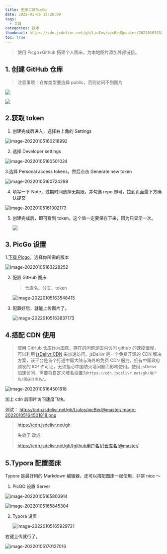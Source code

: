 ```yaml
---
title: 图床工具PicGo
date: 2022-01-05 15:26:09
tags:
  - 工具
categories: 技术
thumbnail: https://cdn.jsdelivr.net/gh/LiuIos/picBed@master/20220105152934.png
toc: true
---
```


> 使用 Picgo+Github 搭建个人图床，为本地图片添加外部链接。

## 1. 创建 GitHub 仓库

> 注意事项：仓库类型要选择 public，否则访问不到图片

![](https://cdn.jsdelivr.net/gh/LiuIos/picBed@master/20220105155417.png)

![](https://cdn.jsdelivr.net/gh/LiuIos/picBed@master/20220105155800.png)

## 2.获取 token

1. 创建完成后进入，选择右上角的 Settings

![image-20220105160218992](https://cdn.jsdelivr.net/gh/LiuIos/picBed@master/image-20220105160218992.png)

2. 选择 Developer settings

![image-20220105160501024](https://cdn.jsdelivr.net/gh/LiuIos/picBed@master/image-20220105160501024.png)

3.选择 Personal access tokens，然后点击 Generate new token

![image-20220105160724298](https://cdn.jsdelivr.net/gh/LiuIos/picBed@master/image-20220105160724298.png)

4. 填写一下 Note，过期时间选择无期限，并勾选 repo 即可，拉到页面最下方确认提交

![image-20220105161002173](https://cdn.jsdelivr.net/gh/LiuIos/picBed@master/image-20220105161002173.png)

5. 创建完成后，即可看到 token。这个值一定要保存下来，因为只显示一次。

   ![](https://cdn.jsdelivr.net/gh/LiuIos/picBed@master/20220105161311.png)

## 3. PicGo 设置

1.[下载 Picgo](https://molunerfinn.com/PicGo/)，选择你所需的版本

![image-20220105163228252](https://cdn.jsdelivr.net/gh/LiuIos/picBed@master/image-20220105163228252.png)

2. 配置 GitHub 图床

   > 仓库名、分支、token

   ![image-20220105163548415](https://cdn.jsdelivr.net/gh/LiuIos/picBed@master/image-20220105163548415.png)

3. 配置好后，就能上传图片了。

   ![image-20220105163837173](https://cdn.jsdelivr.net/gh/LiuIos/picBed@master/image-20220105163837173.png)

## 4.搭配 CDN 使用

> 使用 GitHub 仓库作为图床，存在的问题是国内访问 github 的速度很慢，可以利用 [jsDelivr CDN](https://www.jsdelivr.com/?docs=gh) 来加速访问。jsDelivr 是一个免费开源的 CDN 解决方案，该平台是首个打通中国大陆与海外的免费 CDN 服务，拥有中国政府颁发的 ICP 许可证，无须担心中国防火墙问题而影响使用。使用 jsDelivr 加速访问，需要将自定义域名设置为`https://cdn.jsdelivr.net/gh/用户名/图床仓库名/`。

![image-20220105164501818](https://cdn.jsdelivr.net/gh/LiuIos/picBed@master/image-20220105164501818.png)

加上 cdn 后图片访问速度飞快。

测试： https://cdn.jsdelivr.net/gh/LiuIos/picBed@master/image-20220105164501818.png

>https://cdn.jsdelivr.net/gh
>
>失效了 改成
>
>https://cdn.jsdelivr.net/gh/[github用户名]/[仓库名]@master/
>
>



## 5.Typora 配置图床

Typora 是最好用的 Markdown 编辑器，还可以搭配图床一起使用，非常 nice ～

1. PicGO 设置 Server

![image-20220105165803914](https://cdn.jsdelivr.net/gh/LiuIos/picBed@master/image-20220105165803914.png)

![image-20220105165845304](https://cdn.jsdelivr.net/gh/LiuIos/picBed@master/image-20220105165845304.png)

2. Typora 设置

   ![image-20220105165929721](https://cdn.jsdelivr.net/gh/LiuIos/picBed@master/image-20220105165929721.png)

右键上传就行了。

![image-20220105170127016](https://cdn.jsdelivr.net/gh/LiuIos/picBed@master/image-20220105170127016.png)
